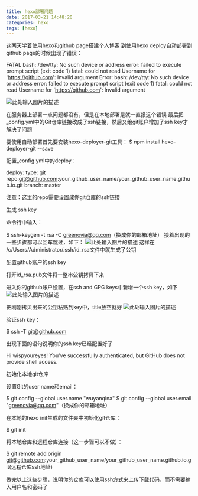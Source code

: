 ```yaml
---
title: hexo部署问题
date: 2017-03-21 14:48:20
categories: hexo
tags: [hexo]
---
```


这两天学着使用hexo和github page搭建个人博客 
到使用hexo deploy自动部署到github page的时候出现了错误：

FATAL bash: /dev/tty: No such device or address
error: failed to execute prompt script (exit code 1)
fatal: could not read Username for 'https://github.com': Invalid argument
Error: bash: /dev/tty: No such device or address
error: failed to execute prompt script (exit code 1)
fatal: could not read Username for 'https://github.com': Invalid argument

![此处输入图片的描述][1]

在服务器上部署一点问题都没有，但是在本地部署是就一直报这个错误 
最后把_config.yml中的Git仓库链接改成了ssh链接，然后又给git账户增加了ssh key才解决了问题


要使用自动部署首先要安装hexo-deployer-git工具：
$ npm install hexo-deployer-git --save

配置_config.yml中的deploy：


deploy:
 type: git
 repo:git@github.com:your_github_user_name/your_github_user_name.github.io.git
 branch: master


 注意：这里的repo需要设置成你git仓库的ssh链接

 生成 ssh key

命令行中输入：

$ ssh-keygen -t rsa -C greenovia@qq.com（换成你的邮箱地址）
接着出现的一些步骤都可以回车跳过，如下： 
![此处输入图片的描述][2]
这样在 /c/Users/Administrator/.ssh/id_rsa文件中就生成了公钥


配置github账户的ssh key

打开id_rsa.pub文件将一整串公钥拷贝下来


进入你的github账户设置，在ssh and GPG keys中新增一个ssh key，如下 
![此处输入图片的描述][3]

把刚刚拷贝出来的公钥粘贴到key中，title放空就好
![此处输入图片的描述][4]


验证ssh key：

$ ssh -T git@github.com


出现下面的语句说明你的ssh key已经配置好了

Hi wispyoureyes! You've successfully authenticated, but GitHub does not provide shell access.


初始化本地git仓库

设置Git的user name和email：

$ git config --global user.name "wuyanqina"
$ git config --global user.email "greenovia@qq.com"（换成你的邮箱地址）

在本地的hexo init生成的文件夹中初始化git仓库：

$ git init


将本地仓库和远程仓库连接（这一步骤可以不做）：

$ git remote add origin git@github.com:your_github_user_name/your_github_user_name.github.io.git(远程仓库ssh地址) 


做完以上这些步骤，说明你的仓库可以使用ssh方式来上传下载代码，而不需要输入用户名和密码了


  [1]: http://img.blog.csdn.net/20170306142722422?watermark/2/text/aHR0cDovL2Jsb2cuY3Nkbi5uZXQvR3JlZW5vdmlh/font/5a6L5L2T/fontsize/400/fill/I0JBQkFCMA==/dissolve/70/gravity/SouthEast
  [2]: http://img.blog.csdn.net/20170306142941806?watermark/2/text/aHR0cDovL2Jsb2cuY3Nkbi5uZXQvR3JlZW5vdmlh/font/5a6L5L2T/fontsize/400/fill/I0JBQkFCMA==/dissolve/70/gravity/SouthEast
  [3]: http://img.blog.csdn.net/20170306143047462?watermark/2/text/aHR0cDovL2Jsb2cuY3Nkbi5uZXQvR3JlZW5vdmlh/font/5a6L5L2T/fontsize/400/fill/I0JBQkFCMA==/dissolve/70/gravity/SouthEast
  [4]: http://img.blog.csdn.net/20170306143103647?watermark/2/text/aHR0cDovL2Jsb2cuY3Nkbi5uZXQvR3JlZW5vdmlh/font/5a6L5L2T/fontsize/400/fill/I0JBQkFCMA==/dissolve/70/gravity/SouthEast